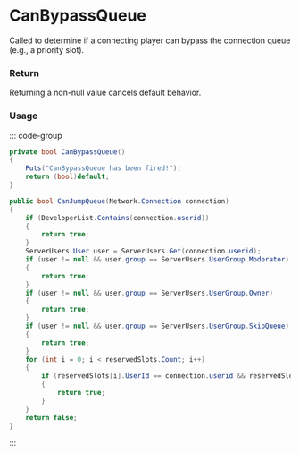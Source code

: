 # CanBypassQueue
<Badge type="info" text="Player"/>[<Badge type="danger" text="Carbon Compatible"/>](https://github.com/CarbonCommunity/Carbon)[<Badge type="warning" text="Oxide Compatible"/>](https://github.com/OxideMod/Oxide.Rust)
Called to determine if a connecting player can bypass the connection queue (e.g., a priority slot).

### Return
Returning a non-null value cancels default behavior.

### Usage
::: code-group
```csharp [Example]
private bool CanBypassQueue()
{
	Puts("CanBypassQueue has been fired!");
	return (bool)default;
}
```
```csharp [Source — Assembly-CSharp @ ConnectionQueue]
public bool CanJumpQueue(Network.Connection connection)
{
	if (DeveloperList.Contains(connection.userid))
	{
		return true;
	}
	ServerUsers.User user = ServerUsers.Get(connection.userid);
	if (user != null && user.group == ServerUsers.UserGroup.Moderator)
	{
		return true;
	}
	if (user != null && user.group == ServerUsers.UserGroup.Owner)
	{
		return true;
	}
	if (user != null && user.group == ServerUsers.UserGroup.SkipQueue)
	{
		return true;
	}
	for (int i = 0; i < reservedSlots.Count; i++)
	{
		if (reservedSlots[i].UserId == connection.userid && reservedSlots[i].Expiry > UnityEngine.Time.realtimeSinceStartup)
		{
			return true;
		}
	}
	return false;
}

```
:::
